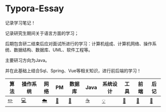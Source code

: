 # Typora-Essay
记录学习笔记！

记录研究生期间关于语言方面的学习；

后期包含研二结束后应对面试所进行的学习：计算机组成、计算机网络、操作系统、数据结构、数据库、UML、软件工程等。

主要研习方向为Java。

并在此基础上结合Sql、Spring、Vue等相关知识，进行前后端的学习！

| 算法  | 操作系统 | 网络                                                         | PM                                                           | 数据库                                                       | Java                                                         | 系统设计 | 工具  | 前端 | 后记                                                         |
| ----- | -------- | ------------------------------------------------------------ | ------------------------------------------------------------ | ------------------------------------------------------------ | ------------------------------------------------------------ | -------- | ----- | -------- | ------------------------------------------------------------ |
| [✏️]() | [💻]()    | [☁️](https://github.com/Daryliu/Typora-Essay/tree/master/%E8%AE%A1%E7%AE%97%E6%9C%BA%E7%BD%91%E7%BB%9C) | [🎨](https://github.com/Daryliu/Typora-Essay/tree/master/%E4%BA%A7%E5%93%81%E7%BB%8F%E7%90%86) | [💾](https://github.com/Daryliu/Typora-Essay/tree/master/%E6%95%B0%E6%8D%AE%E5%BA%93) | [☕]((https://github.com/Daryliu/Typora-Essay/tree/master/05-后台)) | [💡]()    | [🔧](https://github.com/Daryliu/Typora-Essay/tree/master/%E5%91%BD%E4%BB%A4%E8%A1%8C%E5%B7%A5%E5%85%B7) | [🍉](https://github.com/Daryliu/Typora-Essay/tree/master/%E5%89%8D%E7%AB%AF)    | [📝](https://github.com/Daryliu/Typora-Essay/blob/master/%E4%BA%A7%E5%93%81%E7%BB%8F%E7%90%86%E5%88%9D%E8%AF%86.md) |

